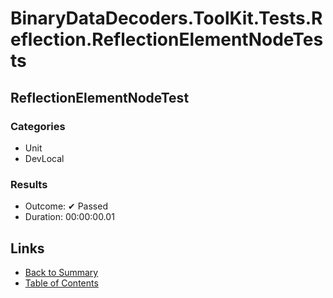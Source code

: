 # BinaryDataDecoders.ToolKit.Tests.Reflection.ReflectionElementNodeTests

## ReflectionElementNodeTest

### Categories

* Unit
* DevLocal

### Results

* Outcome: ✔ Passed
* Duration: 00:00:00.01

## Links

* [Back to Summary](../Summary.md)
* [Table of Contents](../../TOC.md)
